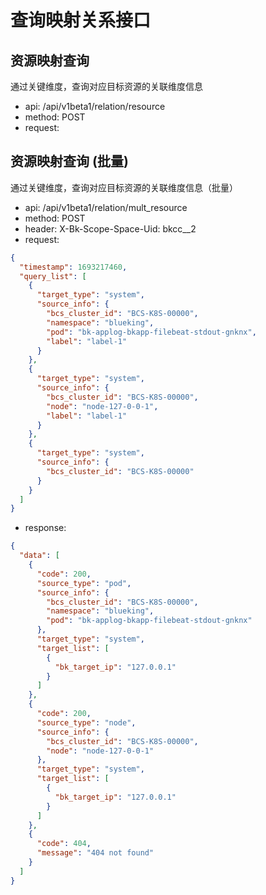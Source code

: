 # 查询映射关系接口

## 资源映射查询

通过关键维度，查询对应目标资源的关联维度信息

- api: /api/v1beta1/relation/resource
- method: POST
- request:


## 资源映射查询 (批量)

通过关键维度，查询对应目标资源的关联维度信息（批量）

- api: /api/v1beta1/relation/mult_resource
- method: POST
- header: X-Bk-Scope-Space-Uid: bkcc__2
- request:

```json
{
  "timestamp": 1693217460,
  "query_list": [
    {
      "target_type": "system",
      "source_info": {
        "bcs_cluster_id": "BCS-K8S-00000",
        "namespace": "blueking",
        "pod": "bk-applog-bkapp-filebeat-stdout-gnknx",
        "label": "label-1"
      }
    },
    {
      "target_type": "system",
      "source_info": {
        "bcs_cluster_id": "BCS-K8S-00000",
        "node": "node-127-0-0-1",
        "label": "label-1"
      }
    },
    {
      "target_type": "system",
      "source_info": {
        "bcs_cluster_id": "BCS-K8S-00000"
      }
    }
  ]
}
```
- response:
```json
{
  "data": [
    {
      "code": 200,
      "source_type": "pod",
      "source_info": {
        "bcs_cluster_id": "BCS-K8S-00000",
        "namespace": "blueking",
        "pod": "bk-applog-bkapp-filebeat-stdout-gnknx"
      },
      "target_type": "system",
      "target_list": [
        {
          "bk_target_ip": "127.0.0.1"
        }
      ]
    },
    {
      "code": 200,
      "source_type": "node",
      "source_info": {
        "bcs_cluster_id": "BCS-K8S-00000",
        "node": "node-127-0-0-1"
      },
      "target_type": "system",
      "target_list": [
        {
          "bk_target_ip": "127.0.0.1"
        }
      ]
    },
    {
      "code": 404,
      "message": "404 not found"
    }
  ]
}
```
